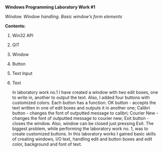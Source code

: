 **Windows Programming Laboratory Work #1**


*Window. Window handling. Basic window’s form elements*

**Contents:**

1. Win32 API
2. GIT
3. Window
4. Button
5. Text Input
6. Text

    In laboratory work no.1 I have created a window with two edit boxes, one to write in, another to output the text. Also, I added four buttons with customized colors. Each button has a function: OK button - accepts the text written in one of edit boxes and outputs it in another one; Calibri button - changes the font of outputted message to calibri; Courier New - changes the font of outputted message to courier new; Exit button - closes the window. Also, window can be closed just pressing Exit.
    The biggest problem, while performing the laboratory work no. 1, was to create customized buttons. In this laboratory works I gained basic skills of creating windows, I/O text, handling edit and button boxes and edit color, background and font of text. 
